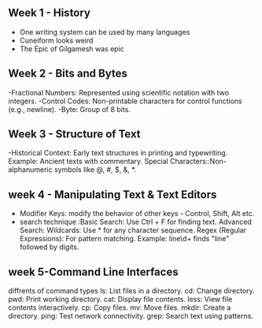 ## Week 1 - History
- One writing system can be used by many languages
- Cuneiform looks weird
- The Epic of Gilgamesh was epic
## Week 2 - Bits and Bytes
-Fractional Numbers: Represented using scientific notation with two integers.
-Control Codes: Non-printable characters for control functions (e.g., newline).
-Byte: Group of 8 bits.
## Week 3 - Structure of Text
-Historical Context:
Early text structures in printing and typewriting.
Example: Ancient texts with commentary.
Special Characters::Non-alphanumeric symbols like @, #, $, &, *.
## week 4 - Manipulating Text & Text Editors
- Modifier Keys: modify the behavior of other keys - Control, Shift, Alt etc.
- search technique :Basic Search: Use Ctrl + F for finding text.
Advanced Search:
Wildcards: Use * for any character sequence.
Regex (Regular Expressions): For pattern matching.
Example: line\d+ finds "line" followed by digits.
## week 5-Command Line Interfaces 
diffrents of command types 
ls: List files in a directory.
cd: Change directory.
pwd: Print working directory.
cat: Display file contents.
less: View file contents interactively.
cp: Copy files.
mv: Move files.
mkdir: Create a directory.
ping: Test network connectivity.
grep: Search text using patterns.
